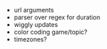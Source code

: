 - url arguments
- parser over regex for duration
- wiggly updates
- color coding game/topic?
- timezones?

